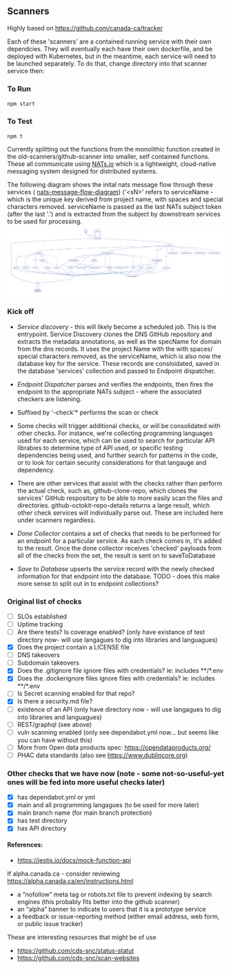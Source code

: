## Scanners

Highly based on https://github.com/canada-ca/tracker

Each of these 'scanners' are a contained running service with their own dependcies.  They will eventually each have their own dockerfile, and be deployed with Kubernetes, but in the meantime, each service will need to be launched separately.  To do that, change directory into that scanner service then:
### To Run
```
npm start
```
### To Test
```
npm t
```

Currently splitting out the functions from the monolithic function created in the old-scanners/github-scanner into smaller, self contained functions. These all communicate using [NATs.io](https://nats.io/) which is a lightweight, cloud-native messaging system designed for distributed systems. 

The following diagram shows the inital nats message flow through these services ( [nats-message-flow-diagram](../diagram-nats-message-flow/))
('\<sN\>' refers to serviceName - which is the unique key derived from project name, with spaces and special characters removed.  serviceName is passed as the last NATs subject token (after the last '.') and is extracted from the subject by downstream services to be used for processing. 
![image info](../diagram-nats-message-flow/nats-message-flow.png)

### Kick off
* *Service discovery* - this will likely become a scheduled job.  This is the entrypoint.  Service Discovery clones the DNS GitHub repository and extracts the metadata annotations, as well as the specName for domain from the dns records. It uses the project Name with the with spaces/ special characters removed, as the serviceName, which is also now the database key for the service. These records are consloidated, saved in the database 'services' collection and passed to Endpoint dispatcher.   

* *Endpoint Dispatcher* parses and verifies the endpoints, then fires the endpoint to the appropriate NATs subject - where the associated checkers are listening. 

* Suffixed by '-check'* performs the scan or check

* Some checks will trigger additional checks, or will be consolidated with other checks.  For instance, we're collecting programming languages used for each service, which can be used to search for particular API librabies to determine type of API used, or specific testing dependencies being used, and further search for patterns in the code, or to look for certain security considerations for that langauge and dependency.  

* There are other services that assist with the checks rather than perform the actual check, such as, github-clone-repo, which clones the services' GitHub respository to be able to more easily scan the files and directories.  github-octokit-repo-details returns a large result, which other check services will individually parse out. These are included here under scanners regardless.

* *Done Collector* contains a set of checks that needs to be performed for an endpoint for a particular service.  As each check comes in, it's added to the result. Once the done collector receives 'checked' payloads from all of the checks from the set, the result is sent on to saveToDatabase

* *Save to Database* upserts the service record with the newly checked information for that endpoint into the database.
TODO - does this make more sense to split out in to endpoint collections?


### Original list of checks 
- [ ] SLOs established
- [ ] Uptime tracking
- [ ] Are there tests? Is coverage enabled? (only have existance of test directory now- will use langagues to dig into libraries and languagues)
- [x] Does the project contain a LICENSE file
- [ ] DNS takeovers
- [ ] Subdomain takeovers 
- [x] Does the .gitignore file ignore files with credentials? ie: includes **/*.env 
- [x] Does the .dockerignore files ignore files with credentials? ie: includes **/*.env 
- [ ] Is Secret scanning enabled for that repo?
- [x] Is there a security.md file?
- [ ] existence of an API (only have directory now - will use langagues to dig into libraries and languagues)
- [ ] REST/graphql (see above)
- [ ] vuln scanning enabled (only see dependabot.yml now... but seems like you can have without this)
- [ ] More from Open data products spec: https://opendataproducts.org/
- [ ] PHAC data standards (also see https://www.dublincore.org)

### Other checks that we have now (note - some not-so-useful-yet ones will be fed into more useful checks later)
- [x] has dependabot.yml or yml
- [x] main and all programming langagues (to be used for more later)
- [x] main branch name (for main branch protection)
- [x] has test directory
- [x] has API directory

#### References:
* https://jestjs.io/docs/mock-function-api

If alpha.canada.ca - consider reviewing https://alpha.canada.ca/en/instructions.html 
* a “nofollow” meta tag or robots.txt file to prevent indexing by search engines (this probably fits better into the github scanner)
* an “alpha” banner to indicate to users that it is a prototype service
* a feedback or issue-reporting method (either email address, web form, or public issue tracker)

These are interesting resources that might be of use 
* https://github.com/cds-snc/status-statut
* https://github.com/cds-snc/scan-websites


 



